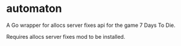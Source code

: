 # automaton
A Go wrapper for allocs server fixes api for the game 7 Days To Die.

Requires allocs server fixes mod to be installed.
